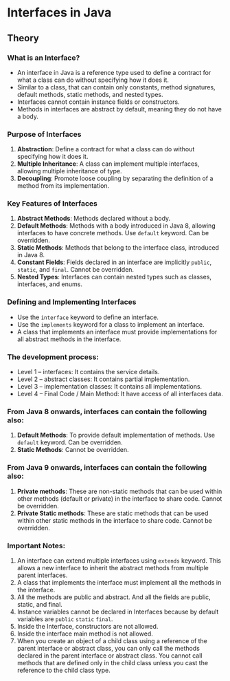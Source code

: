 # Interfaces in Java

## Theory

### What is an Interface?

- An interface in Java is a reference type used to define a contract for what a class can do without specifying how it does it.
- Similar to a class, that can contain only constants, method signatures, default methods, static methods, and nested types.
- Interfaces cannot contain instance fields or constructors.
- Methods in interfaces are abstract by default, meaning they do not have a body.

### Purpose of Interfaces

1. **Abstraction**: Define a contract for what a class can do without specifying how it does it.
2. **Multiple Inheritance**: A class can implement multiple interfaces, allowing multiple inheritance of type.
3. **Decoupling**: Promote loose coupling by separating the definition of a method from its implementation.

### Key Features of Interfaces

1. **Abstract Methods**: Methods declared without a body.
2. **Default Methods**: Methods with a body introduced in Java 8, allowing interfaces to have concrete methods. Use `default` keyword. Can be overridden.
3. **Static Methods**: Methods that belong to the interface class, introduced in Java 8.
4. **Constant Fields**: Fields declared in an interface are implicitly `public`, `static`, and `final`. Cannot be overridden.
5. **Nested Types**: Interfaces can contain nested types such as classes, interfaces, and enums.

### Defining and Implementing Interfaces

- Use the `interface` keyword to define an interface.
- Use the `implements` keyword for a class to implement an interface.
- A class that implements an interface must provide implementations for all abstract methods in the interface.

### The development process:

- Level 1 – interfaces: It contains the service details.
- Level 2 – abstract classes: It contains partial implementation.
- Level 3 – implementation classes: It contains all implementations.
- Level 4 – Final Code / Main Method: It have access of all interfaces data.

### From Java 8 onwards, interfaces can contain the following also:

1. **Default Methods**: To provide default implementation of methods. Use `default` keyword. Can be overridden.
2. **Static Methods**: Cannot be overridden.

### From Java 9 onwards, interfaces can contain the following also:

1. **Private methods**: These are non-static methods that can be used within other methods (default or private) in the interface to share code. Cannot be overridden.
2. **Private Static methods**: These are static methods that can be used within other static methods in the interface to share code. Cannot be overridden.

### Important Notes:

1. An interface can extend multiple interfaces using `extends` keyword. This allows a new interface to inherit the abstract methods from multiple parent interfaces.
2. A class that implements the interface must implement all the methods in the interface.
3. All the methods are public and abstract. And all the fields are public, static, and final.
4. Instance variables cannot be declared in Interfaces because by default variables are `public` `static` `final`.
5. Inside the Interface, constructors are not allowed.
6. Inside the interface main method is not allowed.
7. When you create an object of a child class using a reference of the parent interface or abstract class, you can only call the methods declared in the parent interface or abstract class. You cannot call methods that are defined only in the child class unless you cast the reference to the child class type.
